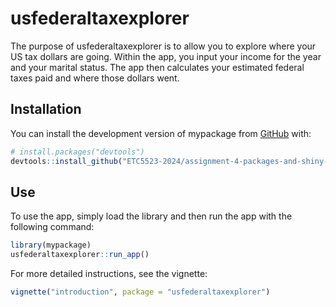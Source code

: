 
<!-- README.md is generated from README.Rmd. Please edit that file -->

# usfederaltaxexplorer

<!-- badges: start -->
<!-- badges: end -->

The purpose of usfederaltaxexplorer is to allow you to explore where your US tax
dollars are going. Within the app, you input your income for the year
and your marital status. The app then calculates your estimated federal
taxes paid and where those dollars went.

## Installation

You can install the development version of mypackage from
[GitHub](https://github.com/) with:

``` r
# install.packages("devtools")
devtools::install_github("ETC5523-2024/assignment-4-packages-and-shiny-apps-trut0001")
```

## Use

To use the app, simply load the library and then run the app with the
following command:

``` r
library(mypackage)
usfederaltaxexplorer::run_app()
```

For more detailed instructions, see the vignette:

``` r
vignette("introduction", package = "usfederaltaxexplorer")
```
